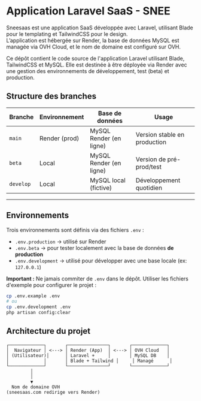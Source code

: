 #  Application Laravel SaaS - SNEE

Sneesaas est une application SaaS développée avec Laravel, utilisant Blade pour le templating et TailwindCSS pour le design.  
L’application est hébergée sur Render, la base de données MySQL est managée via OVH Cloud, et le nom de domaine est configuré sur OVH.

Ce dépôt contient le code source de l'application Laravel utilisant Blade, TailwindCSS et MySQL. Elle est destinée à être déployée via Render avec une gestion des environnements de développement, test (beta) et production.

##  Structure des branches

| Branche     | Environnement     | Base de données         | Usage                          |
|-------------|-------------------|--------------------------|---------------------------------|
| `main`      | Render (prod)     | MySQL Render (en ligne) | Version stable en production   |
| `beta`      | Local             | MySQL Render (en ligne) | Version de pré-prod/test       |
| `develop`   | Local             | MySQL local (fictive)   | Développement quotidien        |

---

##  Environnements

Trois environnements sont définis via des fichiers `.env` :

- `.env.production` → utilisé sur Render
- `.env.beta` → pour tester localement avec la base de données **de production**
- `.env.development` → utilisé pour développer avec une base locale (ex: `127.0.0.1`)

**Important :** Ne jamais commiter de `.env` dans le dépôt. Utiliser les fichiers d'exemple pour configurer le projet :

```bash
cp .env.example .env
# ou
cp .env.development .env
php artisan config:clear
```

## Architecture du projet

```plaintext
┌─────────────┐       ┌───────────────┐       ┌─────────────┐
│  Navigateur │ <---> │ Render (App)  │ <---> │ OVH Cloud   │
│ (Utilisateur)│      │ Laravel +     │       │ MySQL DB    │
│             │       │ Blade + Tailwind │     │ Managé      │
└─────────────┘       └───────────────┘       └─────────────┘
         │
         │
         ▼
  Nom de domaine OVH
(sneesaas.com redirige vers Render)
